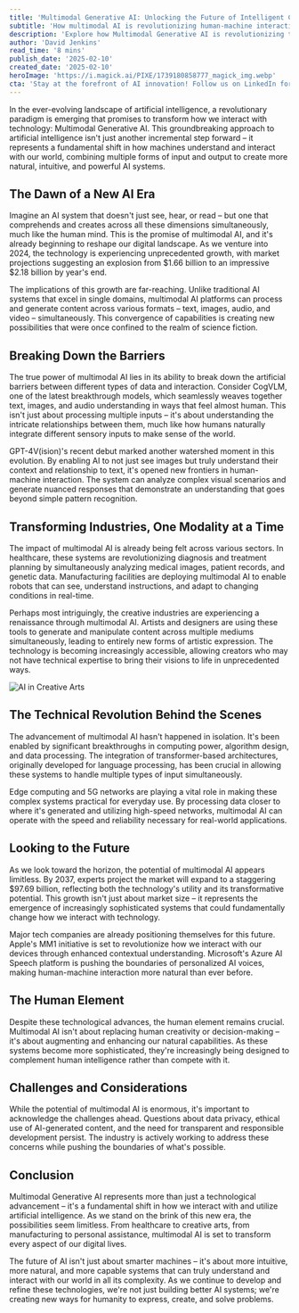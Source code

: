 ```yaml
---
title: 'Multimodal Generative AI: Unlocking the Future of Intelligent Creativity'
subtitle: 'How multimodal AI is revolutionizing human-machine interaction across industries'
description: 'Explore how Multimodal Generative AI is revolutionizing technology by combining multiple forms of input and output, creating more natural and powerful AI systems. From healthcare to creative industries, discover how this breakthrough technology is transforming our digital landscape and setting new standards for human-machine interaction.'
author: 'David Jenkins'
read_time: '8 mins'
publish_date: '2025-02-10'
created_date: '2025-02-10'
heroImage: 'https://i.magick.ai/PIXE/1739180858777_magick_img.webp'
cta: 'Stay at the forefront of AI innovation! Follow us on LinkedIn for daily updates on multimodal AI developments and join a community of forward-thinking professionals shaping the future of technology.'
---
```


In the ever-evolving landscape of artificial intelligence, a revolutionary paradigm is emerging that promises to transform how we interact with technology: Multimodal Generative AI. This groundbreaking approach to artificial intelligence isn't just another incremental step forward – it represents a fundamental shift in how machines understand and interact with our world, combining multiple forms of input and output to create more natural, intuitive, and powerful AI systems.

## The Dawn of a New AI Era

Imagine an AI system that doesn't just see, hear, or read – but one that comprehends and creates across all these dimensions simultaneously, much like the human mind. This is the promise of multimodal AI, and it's already beginning to reshape our digital landscape. As we venture into 2024, the technology is experiencing unprecedented growth, with market projections suggesting an explosion from $1.66 billion to an impressive $2.18 billion by year's end.

The implications of this growth are far-reaching. Unlike traditional AI systems that excel in single domains, multimodal AI platforms can process and generate content across various formats – text, images, audio, and video – simultaneously. This convergence of capabilities is creating new possibilities that were once confined to the realm of science fiction.

## Breaking Down the Barriers

The true power of multimodal AI lies in its ability to break down the artificial barriers between different types of data and interaction. Consider CogVLM, one of the latest breakthrough models, which seamlessly weaves together text, images, and audio understanding in ways that feel almost human. This isn't just about processing multiple inputs – it's about understanding the intricate relationships between them, much like how humans naturally integrate different sensory inputs to make sense of the world.

GPT-4V(ision)'s recent debut marked another watershed moment in this evolution. By enabling AI to not just see images but truly understand their context and relationship to text, it's opened new frontiers in human-machine interaction. The system can analyze complex visual scenarios and generate nuanced responses that demonstrate an understanding that goes beyond simple pattern recognition.

## Transforming Industries, One Modality at a Time

The impact of multimodal AI is already being felt across various sectors. In healthcare, these systems are revolutionizing diagnosis and treatment planning by simultaneously analyzing medical images, patient records, and genetic data. Manufacturing facilities are deploying multimodal AI to enable robots that can see, understand instructions, and adapt to changing conditions in real-time.

Perhaps most intriguingly, the creative industries are experiencing a renaissance through multimodal AI. Artists and designers are using these tools to generate and manipulate content across multiple mediums simultaneously, leading to entirely new forms of artistic expression. The technology is becoming increasingly accessible, allowing creators who may not have technical expertise to bring their visions to life in unprecedented ways.

![AI in Creative Arts](https://i.magick.ai/PIXE/1739181059071_magick_img.webp)

## The Technical Revolution Behind the Scenes

The advancement of multimodal AI hasn't happened in isolation. It's been enabled by significant breakthroughs in computing power, algorithm design, and data processing. The integration of transformer-based architectures, originally developed for language processing, has been crucial in allowing these systems to handle multiple types of input simultaneously.

Edge computing and 5G networks are playing a vital role in making these complex systems practical for everyday use. By processing data closer to where it's generated and utilizing high-speed networks, multimodal AI can operate with the speed and reliability necessary for real-world applications.

## Looking to the Future

As we look toward the horizon, the potential of multimodal AI appears limitless. By 2037, experts project the market will expand to a staggering $97.69 billion, reflecting both the technology's utility and its transformative potential. This growth isn't just about market size – it represents the emergence of increasingly sophisticated systems that could fundamentally change how we interact with technology.

Major tech companies are already positioning themselves for this future. Apple's MM1 initiative is set to revolutionize how we interact with our devices through enhanced contextual understanding. Microsoft's Azure AI Speech platform is pushing the boundaries of personalized AI voices, making human-machine interaction more natural than ever before.

## The Human Element

Despite these technological advances, the human element remains crucial. Multimodal AI isn't about replacing human creativity or decision-making – it's about augmenting and enhancing our natural capabilities. As these systems become more sophisticated, they're increasingly being designed to complement human intelligence rather than compete with it.

## Challenges and Considerations

While the potential of multimodal AI is enormous, it's important to acknowledge the challenges ahead. Questions about data privacy, ethical use of AI-generated content, and the need for transparent and responsible development persist. The industry is actively working to address these concerns while pushing the boundaries of what's possible.

## Conclusion

Multimodal Generative AI represents more than just a technological advancement – it's a fundamental shift in how we interact with and utilize artificial intelligence. As we stand on the brink of this new era, the possibilities seem limitless. From healthcare to creative arts, from manufacturing to personal assistance, multimodal AI is set to transform every aspect of our digital lives.

The future of AI isn't just about smarter machines – it's about more intuitive, more natural, and more capable systems that can truly understand and interact with our world in all its complexity. As we continue to develop and refine these technologies, we're not just building better AI systems; we're creating new ways for humanity to express, create, and solve problems.